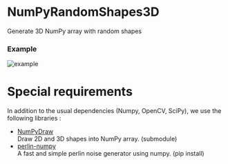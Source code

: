 # NumPyRandomShapes3D
Generate 3D NumPy array with random shapes

### Example
![example](example/random_3D_image.gif)

# Special requirements
In addition to the usual dependencies (Numpy, OpenCV, SciPy), we use the following libraries :
* [NumPyDraw](https://github.com/Cyril-Meyer/NumPyDraw)  
Draw 2D and 3D shapes into NumPy array. (submodule)
* [perlin-numpy](https://github.com/pvigier/perlin-numpy)  
A fast and simple perlin noise generator using numpy. (pip install)
